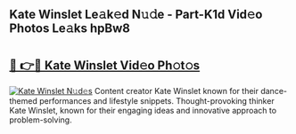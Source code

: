 ## Kate Winslet Le𝚊k𝚎d N𝚞𝚍e - Part-K1d Vid𝚎o Photos Le𝚊ks hpBw8

# <h2><a href="http://fbbmm1m.evod.top/?m=Kate+Winslet">🔗 👉🔴 Kate Winslet Vid𝚎o Ph𝚘t𝚘s</a></h2>

[![Kate Winslet N𝚞d𝚎s](https://i.imgur.com/8V9OHl7.gif)](http://fbbmm1m.evod.top/?m=Kate+Winslet)
Content creator Kate Winslet known for their dance-themed performances and lifestyle snippets. Thought-provoking thinker Kate Winslet, known for their engaging ideas and innovative approach to problem-solving. 
